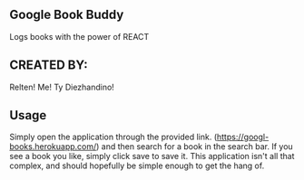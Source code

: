 ## Google Book Buddy
Logs books with the power of REACT

## CREATED BY:
Relten! Me! Ty Diezhandino! 

## Usage
Simply open the application through the provided link. (https://googl-books.herokuapp.com/)
and then search for a book in the search bar. If you see a book you like, simply click save to save it.
This application isn't all that complex, and should hopefully be simple enough to get the hang of.

